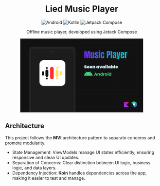 <div align="center">
    <h1>Lied Music Player</h1>
    <a><img alt="Android" src="https://img.shields.io/badge/Android-3DDC84?logo=android&logoColor=white&style=for-the-badge"/></a>
    <a><img alt="Kotlin" src="https://img.shields.io/badge/Kotlin-904bf9.svg?logo=kotlin&logoColor=white&style=for-the-badge"/></a>
    <a><img alt="Jetpack Compose" src="https://img.shields.io/badge/Jetpack%20Compose-4285F4?logo=jetpackcompose&logoColor=white&style=for-the-badge"></a>
    <p>Offline music player, developed using Jetack Compose</p>
    <img src="assets/header.png" alt="drawing" width="80%"/>
</div>

## Architecture
This project follows the **MVI** architecture pattern to separate concerns and promote modularity.
- State Management: ViewModels manage UI states efficiently, ensuring responsive and clean UI updates.
- Separation of Concerns: Clear distinction between UI logic, business logic, and data layers.
- Dependency Injection: **Koin** handles dependencies across the app, making it easier to test and manage.
